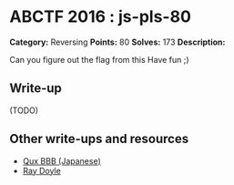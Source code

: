 # ABCTF 2016 : js-pls-80

**Category:** Reversing
**Points:** 80
**Solves:** 173
**Description:**

Can you figure out the flag from this Have fun ;)

## Write-up

(TODO)

## Other write-ups and resources

* [Qux BBB (Japanese)](https://github.com/qux-bbb/ABCTF-2016_writeup/blob/master/JS_PIs/JS_PIs.md)
* [Ray Doyle](https://www.doyler.net/security-not-included/javascript-deobfuscation-abctf)
